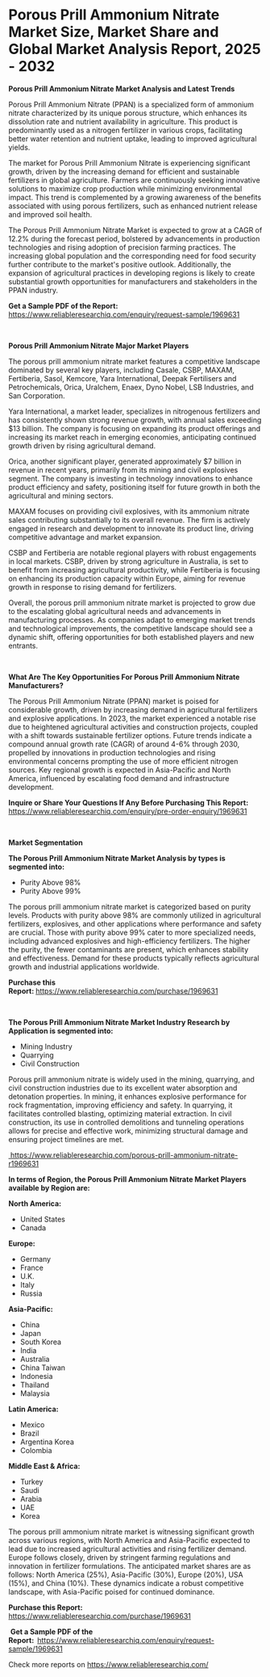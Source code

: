 <p><h1>Porous Prill Ammonium Nitrate Market Size, Market Share and Global Market Analysis Report, 2025 - 2032</h1></p><p><strong>Porous Prill Ammonium Nitrate Market Analysis and Latest Trends</strong></p>
<p><p>Porous Prill Ammonium Nitrate (PPAN) is a specialized form of ammonium nitrate characterized by its unique porous structure, which enhances its dissolution rate and nutrient availability in agriculture. This product is predominantly used as a nitrogen fertilizer in various crops, facilitating better water retention and nutrient uptake, leading to improved agricultural yields. </p><p>The market for Porous Prill Ammonium Nitrate is experiencing significant growth, driven by the increasing demand for efficient and sustainable fertilizers in global agriculture. Farmers are continuously seeking innovative solutions to maximize crop production while minimizing environmental impact. This trend is complemented by a growing awareness of the benefits associated with using porous fertilizers, such as enhanced nutrient release and improved soil health.</p><p>The Porous Prill Ammonium Nitrate Market is expected to grow at a CAGR of 12.2% during the forecast period, bolstered by advancements in production technologies and rising adoption of precision farming practices. The increasing global population and the corresponding need for food security further contribute to the market's positive outlook. Additionally, the expansion of agricultural practices in developing regions is likely to create substantial growth opportunities for manufacturers and stakeholders in the PPAN industry.</p></p>
<p><strong>Get a Sample PDF of the Report:&nbsp;</strong> <a href="https://www.reliableresearchiq.com/enquiry/request-sample/1969631?utm_campaign=3505&utm_medium=2&utm_source=Github&utm_content=ia&utm_term=01042025&utm_id=porous-prill-ammonium-nitrate">https://www.reliableresearchiq.com/enquiry/request-sample/1969631</a></p>
<p>&nbsp;</p>
<p><strong>Porous Prill Ammonium Nitrate Major Market Players</strong></p>
<p><p>The porous prill ammonium nitrate market features a competitive landscape dominated by several key players, including Casale, CSBP, MAXAM, Fertiberia, Sasol, Kemcore, Yara International, Deepak Fertilisers and Petrochemicals, Orica, Uralchem, Enaex, Dyno Nobel, LSB Industries, and San Corporation.</p><p>Yara International, a market leader, specializes in nitrogenous fertilizers and has consistently shown strong revenue growth, with annual sales exceeding $13 billion. The company is focusing on expanding its product offerings and increasing its market reach in emerging economies, anticipating continued growth driven by rising agricultural demand.</p><p>Orica, another significant player, generated approximately $7 billion in revenue in recent years, primarily from its mining and civil explosives segment. The company is investing in technology innovations to enhance product efficiency and safety, positioning itself for future growth in both the agricultural and mining sectors.</p><p>MAXAM focuses on providing civil explosives, with its ammonium nitrate sales contributing substantially to its overall revenue. The firm is actively engaged in research and development to innovate its product line, driving competitive advantage and market expansion.</p><p>CSBP and Fertiberia are notable regional players with robust engagements in local markets. CSBP, driven by strong agriculture in Australia, is set to benefit from increasing agricultural productivity, while Fertiberia is focusing on enhancing its production capacity within Europe, aiming for revenue growth in response to rising demand for fertilizers.</p><p>Overall, the porous prill ammonium nitrate market is projected to grow due to the escalating global agricultural needs and advancements in manufacturing processes. As companies adapt to emerging market trends and technological improvements, the competitive landscape should see a dynamic shift, offering opportunities for both established players and new entrants.</p></p>
<p>&nbsp;</p>
<p><strong>What Are The Key Opportunities For Porous Prill Ammonium Nitrate Manufacturers?</strong></p>
<p><p>The Porous Prill Ammonium Nitrate (PPAN) market is poised for considerable growth, driven by increasing demand in agricultural fertilizers and explosive applications. In 2023, the market experienced a notable rise due to heightened agricultural activities and construction projects, coupled with a shift towards sustainable fertilizer options. Future trends indicate a compound annual growth rate (CAGR) of around 4-6% through 2030, propelled by innovations in production technologies and rising environmental concerns prompting the use of more efficient nitrogen sources. Key regional growth is expected in Asia-Pacific and North America, influenced by escalating food demand and infrastructure development.</p></p>
<p><strong>Inquire or Share Your Questions If Any Before Purchasing This Report:</strong> <a href="https://www.reliableresearchiq.com/enquiry/pre-order-enquiry/1969631?utm_campaign=3505&utm_medium=2&utm_source=Github&utm_content=ia&utm_term=01042025&utm_id=porous-prill-ammonium-nitrate">https://www.reliableresearchiq.com/enquiry/pre-order-enquiry/1969631</a></p>
<p>&nbsp;</p>
<p><strong>Market Segmentation</strong></p>
<p><strong>The Porous Prill Ammonium Nitrate Market Analysis by types is segmented into:</strong></p>
<p><ul><li>Purity Above 98%</li><li>Purity Above 99%</li></ul></p>
<p><p>The porous prill ammonium nitrate market is categorized based on purity levels. Products with purity above 98% are commonly utilized in agricultural fertilizers, explosives, and other applications where performance and safety are crucial. Those with purity above 99% cater to more specialized needs, including advanced explosives and high-efficiency fertilizers. The higher the purity, the fewer contaminants are present, which enhances stability and effectiveness. Demand for these products typically reflects agricultural growth and industrial applications worldwide.</p></p>
<p><strong>Purchase this Report:&nbsp;</strong><a href="https://www.reliableresearchiq.com/purchase/1969631?utm_campaign=3505&utm_medium=2&utm_source=Github&utm_content=ia&utm_term=01042025&utm_id=porous-prill-ammonium-nitrate">https://www.reliableresearchiq.com/purchase/1969631</a></p>
<p>&nbsp;</p>
<p><strong>The Porous Prill Ammonium Nitrate Market Industry Research by Application is segmented into:</strong></p>
<p><ul><li>Mining Industry</li><li>Quarrying</li><li>Civil Construction</li></ul></p>
<p><p>Porous prill ammonium nitrate is widely used in the mining, quarrying, and civil construction industries due to its excellent water absorption and detonation properties. In mining, it enhances explosive performance for rock fragmentation, improving efficiency and safety. In quarrying, it facilitates controlled blasting, optimizing material extraction. In civil construction, its use in controlled demolitions and tunneling operations allows for precise and effective work, minimizing structural damage and ensuring project timelines are met.</p></p>
<p><a href="https://www.reliableresearchiq.com/porous-prill-ammonium-nitrate-r1969631?utm_campaign=3505&utm_medium=2&utm_source=Github&utm_content=ia&utm_term=01042025&utm_id=porous-prill-ammonium-nitrate">&nbsp;https://www.reliableresearchiq.com/porous-prill-ammonium-nitrate-r1969631</a></p>
<p><strong>In terms of Region, the Porous Prill Ammonium Nitrate Market Players available by Region are:</strong></p>
<p>
    <p> <strong> North America: </strong>
        <ul>
            <li>United States</li>
            <li>Canada</li>
        </ul>
        </p> 
    <p> <strong> Europe: </strong>
        <ul>
            <li>Germany</li>
            <li>France</li>
            <li>U.K.</li>
            <li>Italy</li>
            <li>Russia</li>
        </ul>
        </p> 
    <p> <strong> Asia-Pacific: </strong>
        <ul>
            <li>China</li>
            <li>Japan</li>
            <li>South Korea</li>
            <li>India</li>
            <li>Australia</li>
            <li>China Taiwan</li>
            <li>Indonesia</li>
            <li>Thailand</li>
            <li>Malaysia</li>
        </ul>
        </p> 
    <p> <strong> Latin America: </strong>
        <ul>
            <li>Mexico</li>
            <li>Brazil</li>
            <li>Argentina Korea</li>
            <li>Colombia</li>
        </ul>
        </p> 
    <p> <strong> Middle East & Africa: </strong>
        <ul>
            <li>Turkey</li>
            <li>Saudi</li>
            <li>Arabia</li>
            <li>UAE</li>
            <li>Korea</li>
        </ul>
    </p>
    </p>
<p><p>The porous prill ammonium nitrate market is witnessing significant growth across various regions, with North America and Asia-Pacific expected to lead due to increased agricultural activities and rising fertilizer demand. Europe follows closely, driven by stringent farming regulations and innovation in fertilizer formulations. The anticipated market shares are as follows: North America (25%), Asia-Pacific (30%), Europe (20%), USA (15%), and China (10%). These dynamics indicate a robust competitive landscape, with Asia-Pacific poised for continued dominance.</p></p>
<p><strong>Purchase this Report: </strong><a href="https://www.reliableresearchiq.com/purchase/1969631?utm_campaign=3505&utm_medium=2&utm_source=Github&utm_content=ia&utm_term=01042025&utm_id=porous-prill-ammonium-nitrate">https://www.reliableresearchiq.com/purchase/1969631</a></p>
<p>&nbsp;<strong>Get a Sample PDF of the Report:&nbsp;&nbsp;</strong><a href="https://www.reliableresearchiq.com/enquiry/request-sample/1969631?utm_campaign=3505&utm_medium=2&utm_source=Github&utm_content=ia&utm_term=01042025&utm_id=porous-prill-ammonium-nitrate">https://www.reliableresearchiq.com/enquiry/request-sample/1969631</a></p>
<p><strong></strong></p>
<p>Check more reports on <a href="https://www.reliableresearchiq.com/?utm_campaign=3505&utm_medium=2&utm_source=Github&utm_content=ia&utm_term=01042025&utm_id=porous-prill-ammonium-nitrate">https://www.reliableresearchiq.com/</a></p>